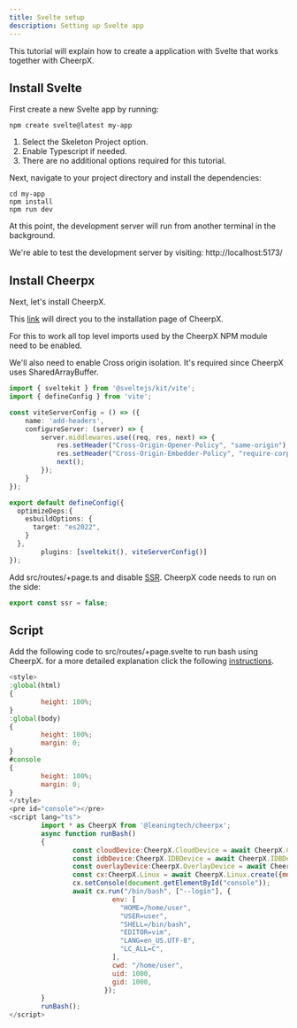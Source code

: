 ```yaml
---
title: Svelte setup
description: Setting up Svelte app
---
```


This tutorial will explain how to create a application with Svelte that works together with CheerpX.

## Install Svelte

First create a new Svelte app by running:

```
npm create svelte@latest my-app
```

1. Select the Skeleton Project option.
2. Enable Typescript if needed.
3. There are no additional options required for this tutorial.

Next, navigate to your project directory and install the dependencies:

```
cd my-app
npm install
npm run dev
```

At this point, the development server will run from another terminal in the background.

We're able to test the development server by visiting: http://localhost:5173/

## Install Cheerpx

Next, let's install CheerpX.

This [link] will direct you to the installation page of CheerpX.

For this to work all top level imports used by the CheerpX NPM module need to be enabled.

We'll also need to enable Cross origin isolation. It's required since CheerpX uses SharedArrayBuffer.

```vite.config.ts
import { sveltekit } from '@sveltejs/kit/vite';
import { defineConfig } from 'vite';

const viteServerConfig = () => ({
    name: 'add-headers',
    configureServer: (server) => {
        server.middlewares.use((req, res, next) => {
            res.setHeader("Cross-Origin-Opener-Policy", "same-origin");
            res.setHeader("Cross-Origin-Embedder-Policy", "require-corp");
            next();
        });
    }
});

export default defineConfig({
  optimizeDeps:{
    esbuildOptions: {
      target: "es2022",
    }
  },
        plugins: [sveltekit(), viteServerConfig()]
});
```

Add src/routes/+page.ts and disable [SSR]. CheerpX code needs to run on the side:

```src/routes/+page.ts
export const ssr = false;
```

## Script

Add the following code to src/routes/+page.svelte to run bash using CheerpX. for a more detailed explanation click the following [instructions].

```js
<style>
:global(html)
{
        height: 100%;
}
:global(body)
{
        height: 100%;
        margin: 0;
}
#console
{
        height: 100%;
        margin: 0;
}
</style>
<pre id="console"></pre>
<script lang="ts">
        import * as CheerpX from '@leaningtech/cheerpx';
        async function runBash()
        {
                const cloudDevice:CheerpX.CloudDevice = await CheerpX.CloudDevice.create("wss://disks.webvm.io/debian_large_20230522_5044875331.ext2");
                const idbDevice:CheerpX.IDBDevice = await CheerpX.IDBDevice.create("block1");
                const overlayDevice:CheerpX.OverlayDevice = await CheerpX.OverlayDevice.create(cloudDevice, idbDevice);
                const cx:CheerpX.Linux = await CheerpX.Linux.create({mounts:[{ type: "ext2", path: "/", dev: overlayDevice }]});
                cx.setConsole(document.getElementById("console"));
                await cx.run("/bin/bash", ["--login"], {
                          env: [
                            "HOME=/home/user",
                            "USER=user",
                            "SHELL=/bin/bash",
                            "EDITOR=vim",
                            "LANG=en_US.UTF-8",
                            "LC_ALL=C",
                          ],
                          cwd: "/home/user",
                          uid: 1000,
                          gid: 1000,
                        });
        }
        runBash();
</script>
```

[link]: https://github.com/leaningtech/labs/blob/main/sites/cheerp/src/content/docs/10-getting-started/01-installation.md
[SSR]: https://www.heavy.ai/technical-glossary/server-side-rendering
[instructions]: https://github.com/leaningtech/labs/blob/main/sites/cheerpx/src/content/docs/10-getting-started/index.md
